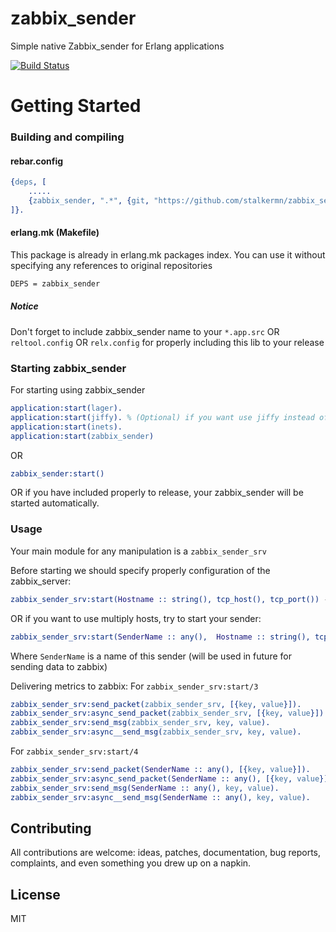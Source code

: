 zabbix_sender
=============

Simple native Zabbix_sender for Erlang applications    

[![Build Status](https://travis-ci.org/stalkermn/gcm_xmpp.svg)](https://travis-ci.org/stalkermn/gcm_xmpp)

Getting Started
=======
### Building and compiling
#### rebar.config
```erl
{deps, [
    .....
    {zabbix_sender, ".*", {git, "https://github.com/stalkermn/zabbix_sender_.git", "master"}}
]}.
```
#### erlang.mk (Makefile)
This package is already in erlang.mk packages index. You can use it without specifying any references to original repositories
```sh
DEPS = zabbix_sender
```

##### Notice

Don't forget to include zabbix_sender name to your `*.app.src` OR `reltool.config` OR `relx.config` for properly including this lib to your release 


### Starting zabbix_sender
For starting using zabbix_sender      
```erl
application:start(lager).
application:start(jiffy). % (Optional) if you want use jiffy instead of jsx (by default)
application:start(inets).
application:start(zabbix_sender)
```

OR     

```erl
zabbix_sender:start()
```

OR if you have included properly to release, your zabbix_sender will be started automatically. 

### Usage    
Your main module for any manipulation is a `zabbix_sender_srv`

Before starting we should specify properly configuration of the zabbix_server:
```erl
zabbix_sender_srv:start(Hostname :: string(), tcp_host(), tcp_port()) -> {ok, pid()}
```
OR if you want to use multiply hosts, try to start your sender:    
```erl
zabbix_sender_srv:start(SenderName :: any(),  Hostname :: string(), tcp_host(), tcp_port()) -> {ok, pid()}.
```
Where `SenderName` is a name of this sender (will be used in future for sending data to zabbix)

Delivering metrics to zabbix:
For `zabbix_sender_srv:start/3`     
```erl
zabbix_sender_srv:send_packet(zabbix_sender_srv, [{key, value}]).
zabbix_sender_srv:async_send_packet(zabbix_sender_srv, [{key, value}]).
zabbix_sender_srv:send_msg(zabbix_sender_srv, key, value).
zabbix_sender_srv:async__send_msg(zabbix_sender_srv, key, value).
```

For `zabbix_sender_srv:start/4`     

```erl
zabbix_sender_srv:send_packet(SenderName :: any(), [{key, value}]).
zabbix_sender_srv:async_send_packet(SenderName :: any(), [{key, value}]).
zabbix_sender_srv:send_msg(SenderName :: any(), key, value).
zabbix_sender_srv:async__send_msg(SenderName :: any(), key, value).
```

## Contributing

All contributions are welcome: ideas, patches, documentation, bug reports, complaints, and even something you drew up on a napkin.

License
----
MIT
